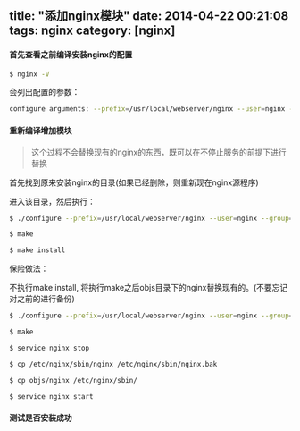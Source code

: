title: "添加nginx模块"
date: 2014-04-22 00:21:08
tags: nginx
category: [nginx]
---

#### 首先查看之前编译安装nginx的配置

```bash
$ nginx -V
```

会列出配置的参数：

```bash
configure arguments: --prefix=/usr/local/webserver/nginx --user=nginx --group=nginx --with-http_stub_status_module --with-http_ssl_module --with-http_flv_module
```

#### 重新编译增加模块

> 这个过程不会替换现有的nginx的东西，既可以在不停止服务的前提下进行替换

首先找到原来安装nginx的目录(如果已经删除，则重新现在nginx源程序)

进入该目录，然后执行：

```bash
$ ./configure --prefix=/usr/local/webserver/nginx --user=nginx --group=nginx --with-http_stub_status_module --with-http_ssl_module --with-http_flv_module --add-module path/module/

$ make

$ make install
```

保险做法：

不执行make install, 将执行make之后objs目录下的nginx替换现有的。(不要忘记对之前的进行备份)

```bash
$ ./configure --prefix=/usr/local/webserver/nginx --user=nginx --group=nginx --with-http_stub_status_module --with-http_ssl_module --with-http_flv_module --add-module path/module/

$ make

$ service nginx stop

$ cp /etc/nginx/sbin/nginx /etc/nginx/sbin/nginx.bak

$ cp objs/nginx /etc/nginx/sbin/

$ service nginx start
```

#### 测试是否安装成功